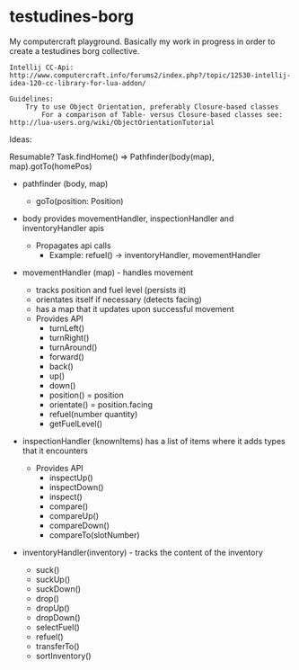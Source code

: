 # testudines-borg
My computercraft playground. Basically my work in progress in order to create a testudines borg collective.

    Intellij CC-Api:
    http://www.computercraft.info/forums2/index.php?/topic/12530-intellij-idea-120-cc-library-for-lua-addon/
    
    Guidelines:
        Try to use Object Orientation, preferably Closure-based classes
            For a comparison of Table- versus Closure-based classes see: http://lua-users.org/wiki/ObjectOrientationTutorial 
    
    
Ideas:

Resumable? Task.findHome() => Pathfinder(body(map), map).gotTo(homePos)
- pathfinder (body, map)
    - goTo(position: Position)

- body provides movementHandler, inspectionHandler and inventoryHandler apis
    - Propagates api calls
        - Example: refuel() -> inventoryHandler, movementHandler

- movementHandler (map) - handles movement
    - tracks position and fuel level (persists it)
    - orientates itself if necessary (detects facing)
    - has a map that it updates upon successful movement
    - Provides API
        - turnLeft()
        - turnRight()
        - turnAround()
        - forward()
        - back()
        - up()
        - down()
        - position() = position
        - orientate() = position.facing
        - refuel(number quantity)
        - getFuelLevel()

- inspectionHandler (knownItems) has a list of items where it adds types that it encounters
    - Provides API
        - inspectUp()
        - inspectDown()
        - inspect()
        - compare()
        - compareUp()
        - compareDown()
        - compareTo(slotNumber)

- inventoryHandler(inventory) - tracks the content of the inventory
    - suck()
    - suckUp()
    - suckDown()
    - drop()
    - dropUp()
    - dropDown()
    - selectFuel()
    - refuel()
    - transferTo()
    - sortInventory()
    